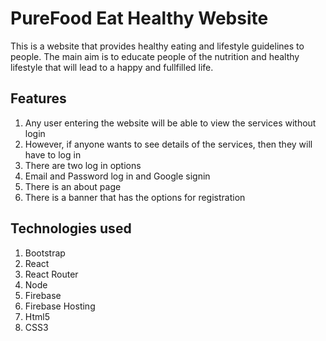# PureFood Eat Healthy Website

This is a website that provides healthy eating and lifestyle guidelines to people. The main aim is to educate people of the nutrition and healthy lifestyle 
that will lead to a happy and fullfilled life.

## Features

1. Any user entering the website will be able to view the services without login
2. However, if anyone wants to see details of the services, then they will have to log in
3. There are two log in options
4. Email and Password log in and Google signin
5. There is an about page
6. There is a banner that has the options for registration

## Technologies used

1. Bootstrap
2. React
3. React Router
4. Node
5. Firebase
6. Firebase Hosting
7. Html5
8. CSS3


